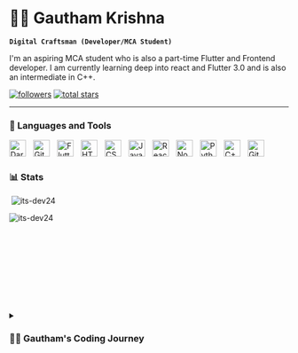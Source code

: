 # 🏄‍♂️ Gautham Krishna

**`Digital Craftsman (Developer/MCA Student)`**

I'm an aspiring MCA student who is also a part-time Flutter and Frontend developer. I am currently learning deep into react and Flutter 3.0 and is also an intermediate in C++.

   <p align="left">
      <a href="https://github.com/its-dev24?tab=followers">
         <img alt="followers" title="Follow me on Github" src="https://custom-icon-badges.demolab.com/github/followers/its-dev24?color=236ad3&labelColor=1155ba&style=for-the-badge&logo=person-add&label=Follow&logoColor=white"/></a>
      <a href="https://github.com/its-dev24?tab=repositories&sort=stargazers">
         <img alt="total stars" title="Total stars on GitHub" src="https://custom-icon-badges.demolab.com/github/stars/its-dev24?color=55960c&style=for-the-badge&labelColor=488207&logo=star"/></a>
   </p>

---

### 🧰 Languages and Tools


<img align="left" alt="Dart" width="30px" style="padding-right:10px;" src="https://cdn.jsdelivr.net/gh/devicons/devicon/icons/dart/dart-original.svg" />
          
<img align="left" alt="Git" width="30px" style="padding-right:10px;" src="https://cdn.jsdelivr.net/gh/devicons/devicon/icons/git/git-original.svg" />

<img align="left" alt="Flutter" width="30px" style="padding-right:10px;" src="https://cdn.jsdelivr.net/gh/devicons/devicon/icons/flutter/flutter-original.svg" />
          
<img align="left" alt="HTML" width="30px" style="padding-right:10px;" src="https://cdn.jsdelivr.net/gh/devicons/devicon/icons/html5/html5-plain.svg" />
<img align="left" alt="CSS" width="30px" style="padding-right:10px;" src="https://cdn.jsdelivr.net/gh/devicons/devicon/icons/css3/css3-plain.svg" />
<img align="left" alt="JavaScript" width="30px" style="padding-right:10px;" src="https://cdn.jsdelivr.net/gh/devicons/devicon/icons/javascript/javascript-plain.svg" />
<img align="left" alt="React" width="30px" style="padding-right:10px;" src="https://cdn.jsdelivr.net/gh/devicons/devicon/icons/react/react-original.svg" />
<img align="left" alt="NodeJS" width="30px" style="padding-right:10px;" src="https://cdn.jsdelivr.net/gh/devicons/devicon/icons/nodejs/nodejs-original.svg" />
<img align="left" alt="Python" width="30px" style="padding-right:10px;" src="https://cdn.jsdelivr.net/gh/devicons/devicon/icons/python/python-plain.svg" />
<img align="left" alt="C++" width="30px" style="padding-right:10px;" src="https://cdn.jsdelivr.net/gh/devicons/devicon/icons/cplusplus/cplusplus-line.svg" />
<img align="left" alt="GitHub" width="30px" style="padding-right:10px;" src="https://cdn.jsdelivr.net/gh/devicons/devicon/icons/github/github-original.svg" />
<br />

#

### 📊 Stats

<p>&nbsp;<img align="center" src="https://github-readme-stats.vercel.app/api?username=its-dev24&theme=dracula&show_icons=true&locale=en" alt="its-dev24" /></p>

<p><img align="left" src="https://github-readme-stats.vercel.app/api/top-langs?username=its-dev24&theme=dracula&show_icons=true&locale=en&layout=compact" alt="its-dev24" /></p>
<br />
<br />
<br />
<br />
<br />
<br />
<br />
<br />

#


<details>
 <summary><h3>👨‍💻 Gautham's Coding Journey</h3></summary>
  g.
